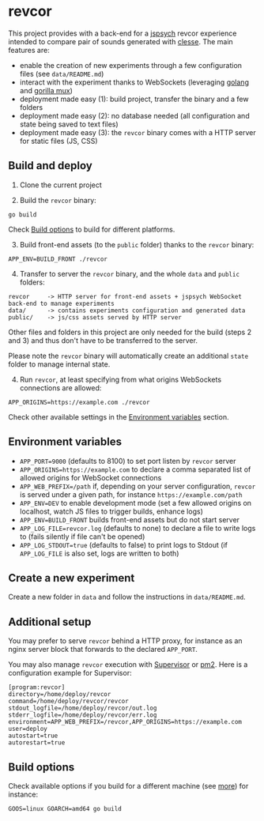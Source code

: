 # revcor

This project provides with a back-end for a [jspsych](https://www.jspsych.org/) revcor experience intended to compare pair of sounds generated with [clesse](https://github.com/creamlab/cleese). The main features are:

* enable the creation of new experiments through a few configuration files (see `data/README.md`)
* interact with the experiment thanks to WebSockets (leveraging [golang](https://golang.org/) and [gorilla mux](https://github.com/gorilla/mux))
* deployment made easy (1): build project, transfer the binary and a few folders
* deployment made easy (2): no database needed (all configuration and state being saved to text files)
* deployment made easy (3): the `revcor` binary comes with a HTTP server for static files (JS, CSS)

## Build and deploy

1. Clone the current project

2. Build the `revcor` binary:

```
go build
```

Check [Build options](#build-options) to build for different platforms.

3. Build front-end assets (to the `public` folder) thanks to the `revcor` binary:

```
APP_ENV=BUILD_FRONT ./revcor
```

4. Transfer to server the `revcor` binary, and the whole `data` and `public` folders:

```
revcor     -> HTTP server for front-end assets + jspsych WebSocket back-end to manage experiments 
data/      -> contains experiments configuration and generated data
public/    -> js/css assets served by HTTP server
```

Other files and folders in this project are only needed for the build (steps 2 and 3) and thus don't have to be transferred to the server.

Please note the `revcor` binary will automatically create an additional `state` folder to manage internal state.

4. Run `revcor`, at least specifying from what origins WebSockets connections are allowed:

```
APP_ORIGINS=https://example.com ./revcor
```

Check other available settings in the [Environment variables](#environment-variables) section.

## Environment variables

* `APP_PORT=9000` (defaults to 8100) to set port listen by `revcor` server
* `APP_ORIGINS=https://example.com` to declare a comma separated list of allowed origins for WebSocket connections
* `APP_WEB_PREFIX=/path` if, depending on your server configuration, `revcor` is served under a given path, for instance `https://example.com/path`
* `APP_ENV=DEV` to enable development mode (set a few allowed origins on localhost, watch JS files to trigger builds, enhance logs)
* `APP_ENV=BUILD_FRONT` builds front-end assets but do not start server
* `APP_LOG_FILE=revcor.log` (defaults to none) to declare a file to write logs to (fails silently if file can't be opened)
* `APP_LOG_STDOUT=true` (defaults to false) to print logs to Stdout (if `APP_LOG_FILE` is also set, logs are written to both)

## Create a new experiment

Create a new folder in `data` and follow the instructions in `data/README.md`.

## Additional setup

You may prefer to serve `revcor` behind a HTTP proxy, for instance as an nginx server block that forwards to the declared `APP_PORT`.

You may also manage `revcor` execution with [Supervisor](http://supervisord.org/) or [pm2](https://pm2.keymetrics.io/docs/usage/quick-start/). Here is a configuration example for Supervisor:

```
[program:revcor]
directory=/home/deploy/revcor
command=/home/deploy/revcor/revcor
stdout_logfile=/home/deploy/revcor/out.log
stderr_logfile=/home/deploy/revcor/err.log
environment=APP_WEB_PREFIX=/revcor,APP_ORIGINS=https://example.com
user=deploy
autostart=true
autorestart=true
```

## Build options

Check available options if you build for a different machine (see [more](https://golang.org/doc/install/source#environment)) for instance:

```
GOOS=linux GOARCH=amd64 go build
```